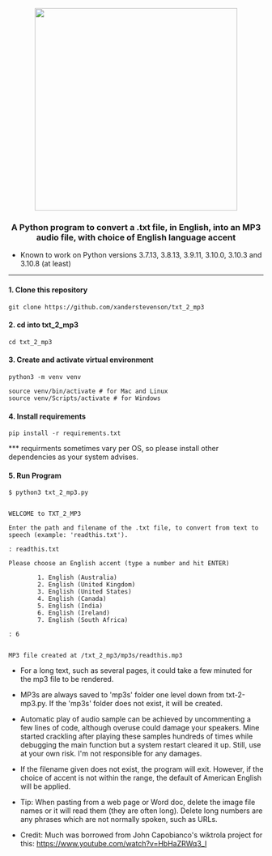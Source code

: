 <p align="center"><img src="https://github.com/xanderstevenson/txt-2-mp3/blob/main/media/txt-2-mp3-colors.png?raw=true" width=400) /></p>

<h3 align="center">A Python program to convert a .txt file, in English, into an MP3 audio file, with choice of English language accent</h3>


* Known to work on Python versions 3.7.13, 3.8.13, 3.9.11, 3.10.0, 3.10.3 and 3.10.8 (at least)

------


#### 1. Clone this repository
```
git clone https://github.com/xanderstevenson/txt_2_mp3
```


#### 2. cd into txt_2_mp3
```
cd txt_2_mp3
```


#### 3. Create and activate virtual environment
```
python3 -m venv venv

source venv/bin/activate # for Mac and Linux
source venv/Scripts/activate # for Windows
```


#### 4. Install requirements
```
pip install -r requirements.txt
```
*** requirments sometimes vary per OS, so please install other dependencies as your system advises.



#### 5. Run Program
```
$ python3 txt_2_mp3.py 


WELCOME to TXT_2_MP3

Enter the path and filename of the .txt file, to convert from text to speech (example: 'readthis.txt').

: readthis.txt

Please choose an English accent (type a number and hit ENTER)

        1. English (Australia)
        2. English (United Kingdom)
        3. English (United States)
        4. English (Canada)
        5. English (India)
        6. English (Ireland)
        7. English (South Africa)

: 6


MP3 file created at /txt_2_mp3/mp3s/readthis.mp3

```

* For a long text, such as several pages, it could take a few minuted for the mp3 file to be rendered.

- MP3s are always saved to 'mp3s' folder one level down from txt-2-mp3.py. If the 'mp3s' folder does not exist, it will be created.

- Automatic play of audio sample can be achieved by uncommenting a few lines of code, although overuse could damage your speakers. Mine started crackling after playing these samples hundreds of times while debugging the main function but a system restart cleared it up. Still, use at your own risk. I'm not responsible for any damages.

- If the filename given does not exist, the program will exit. However, if the choice of accent is not within the range, the default of American English will be applied.

- Tip: When pasting from a web page or Word doc, delete the image file names or it will read them (they are often long). Delete long numbers are any phrases which are not normally spoken, such as URLs.


- Credit: Much was borrowed from John Capobianco's wiktrola project for this: https://www.youtube.com/watch?v=HbHaZRWq3_I
